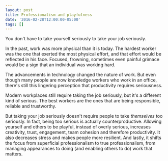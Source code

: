 ```yaml
---
layout: post
title: Professionalism and playfulness
date: '2016-02-28T12:00:00-05:00'
tags: []
---
```

You don't have to take yourself seriously to take your job seriously.

In the past, work was more physical than it is today. The hardest worker was the one that exerted the most physical effort, and that effort would be reflected in his face. Focused, frowning, sometimes even painful grimace would be a sign that an individual was working hard.

The advancements in technology changed the nature of work. But even though many people are now knowledge workers who work in an office, there's still this lingering perception that productivity requires seriousness.

Modern workplaces still require taking the job seriously, but it's a different kind of serious. The best workers are the ones that are being responsible, reliable and trustworthy.

But taking your job seriously doesn't require people to take _themselves_ too seriously. In fact, being too serious is actually counterproductive. Allowing yourself and others to be playful, instead of overly serious, increases creativity, trust, engagement, team cohesion and therefore productivity. It also decreases stress and makes people more resilient. And lastly, it shifts the focus from superficial professionalism to true professionalism, from managing appearances to doing (and enabling others to do) work that matters.
